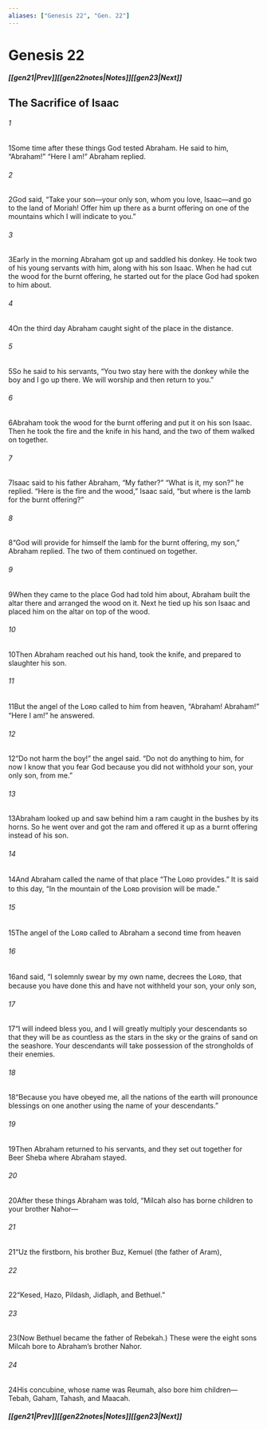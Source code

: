 ```yaml
---
aliases: ["Genesis 22", "Gen. 22"]
---
```

# Genesis 22
##### <span class=arrow-left></span>[[gen21|Prev]]<span class=navigation-separator></span>[[gen22notes|Notes]]<span class=navigation-separator></span>[[gen23|Next]]<span class=arrow-right></span>
## The Sacrifice of Isaac
###### 1
<span class=verse-first>1</span>Some time after these things God tested Abraham. He said to him, “Abraham!” “Here I am!” Abraham replied.
###### 2
<span class=verse-body>2</span>God said, “Take your son—your only son, whom you love, Isaac—and go to the land of Moriah! Offer him up there as a burnt offering on one of the mountains which I will indicate to you.”
###### 3
<span class=verse-body>3</span>Early in the morning Abraham got up and saddled his donkey. He took two of his young servants with him, along with his son Isaac. When he had cut the wood for the burnt offering, he started out for the place God had spoken to him about.
###### 4
<span class=verse-body>4</span>On the third day Abraham caught sight of the place in the distance.
###### 5
<span class=verse-body>5</span>So he said to his servants, “You two stay here with the donkey while the boy and I go up there. We will worship and then return to you.”
###### 6
<span class=verse-body>6</span>Abraham took the wood for the burnt offering and put it on his son Isaac. Then he took the fire and the knife in his hand, and the two of them walked on together.
<div class=paragraph-break></div>

###### 7
<span class=verse-first>7</span>Isaac said to his father Abraham, “My father?” “What is it, my son?” he replied. “Here is the fire and the wood,” Isaac said, “but where is the lamb for the burnt offering?”
###### 8
<span class=verse-body>8</span>“God will provide for himself the lamb for the burnt offering, my son,” Abraham replied. The two of them continued on together.
<div class=paragraph-break></div>

###### 9
<span class=verse-first>9</span>When they came to the place God had told him about, Abraham built the altar there and arranged the wood on it. Next he tied up his son Isaac and placed him on the altar on top of the wood.
###### 10
<span class=verse-body>10</span>Then Abraham reached out his hand, took the knife, and prepared to slaughter his son.
###### 11
<span class=verse-body>11</span>But the angel of the Lᴏʀᴅ called to him from heaven, “Abraham! Abraham!” “Here I am!” he answered.
###### 12
<span class=verse-body>12</span>“Do not harm the boy!” the angel said. “Do not do anything to him, for now I know that you fear God because you did not withhold your son, your only son, from me.”
###### 13
<span class=verse-body>13</span>Abraham looked up and saw behind him a ram caught in the bushes by its horns. So he went over and got the ram and offered it up as a burnt offering instead of his son.
###### 14
<span class=verse-body>14</span>And Abraham called the name of that place “The Lᴏʀᴅ provides.” It is said to this day, “In the mountain of the Lᴏʀᴅ provision will be made.”
<div class=paragraph-break></div>

###### 15
<span class=verse-first>15</span>The angel of the Lᴏʀᴅ called to Abraham a second time from heaven
###### 16
<span class=verse-body>16</span>and said, “I solemnly swear by my own name, decrees the Lᴏʀᴅ, that because you have done this and have not withheld your son, your only son,
###### 17
<span class=verse-body>17</span>“I will indeed bless you, and I will greatly multiply your descendants so that they will be as countless as the stars in the sky or the grains of sand on the seashore. Your descendants will take possession of the strongholds of their enemies.
###### 18
<span class=verse-body>18</span>“Because you have obeyed me, all the nations of the earth will pronounce blessings on one another using the name of your descendants.”
###### 19
<span class=verse-body>19</span>Then Abraham returned to his servants, and they set out together for Beer Sheba where Abraham stayed.
<div class=paragraph-break></div>

###### 20
<span class=verse-first>20</span>After these things Abraham was told, “Milcah also has borne children to your brother Nahor—
###### 21
<span class=verse-body>21</span>“Uz the firstborn, his brother Buz, Kemuel (the father of Aram),
###### 22
<span class=verse-body>22</span>“Kesed, Hazo, Pildash, Jidlaph, and Bethuel.”
###### 23
<span class=verse-body>23</span>(Now Bethuel became the father of Rebekah.) These were the eight sons Milcah bore to Abraham’s brother Nahor.
###### 24
<span class=verse-body>24</span>His concubine, whose name was Reumah, also bore him children—Tebah, Gaham, Tahash, and Maacah.
##### <span class=arrow-left></span>[[gen21|Prev]]<span class=navigation-separator></span>[[gen22notes|Notes]]<span class=navigation-separator></span>[[gen23|Next]]<span class=arrow-right></span>